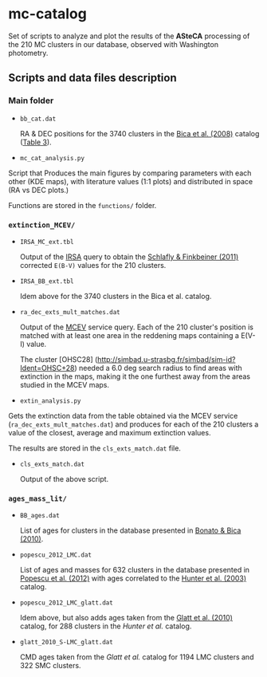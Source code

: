 # mc-catalog

Set of scripts to analyze and plot the results of the **ASteCA** processing of
the 210 MC clusters in our database, observed with Washington photometry.


## Scripts and data files description

### Main folder

* `bb_cat.dat`

  RA & DEC positions for the 3740 clusters in the
  [Bica et al. (2008)](http://cdsads.u-strasbg.fr/abs/2008MNRAS.389..678B)
  catalog ([Table 3](http://vizier.u-strasbg.fr/viz-bin/VizieR-3?-source=J/MNRAS/389/678/table3)).

* `mc_cat_analysis.py`

 Script that Produces the main figures by comparing parameters with each other
 (KDE maps), with literature values (1:1 plots) and distributed in space
 (RA vs DEC plots.)

 Functions are stored in the `functions/` folder.

### `extinction_MCEV/`

* `IRSA_MC_ext.tbl`

  Output of the [IRSA](http://irsa.ipac.caltech.edu/applications/DUST/) query to
  obtain the [Schlafly & Finkbeiner
  (2011)](http://adsabs.harvard.edu/abs/2011ApJ...737..103S) corrected `E(B-V)`
  values for the 210 clusters.

* `IRSA_BB_ext.tbl`

  Idem above for the 3740 clusters in the Bica et al. catalog.

* `ra_dec_exts_mult_matches.dat`

  Output of the [MCEV](http://dc.zah.uni-heidelberg.de/mcextinct/q/cone/form)
  service query. Each of the 210 cluster's position is matched with at least
  one area in the reddening maps containing a E(V-I) value.

  The cluster [OHSC28]
  (http://simbad.u-strasbg.fr/simbad/sim-id?Ident=OHSC+28)
  needed a 6.0 deg search radius to find areas with extinction in the maps,
  making it the one furthest away from the areas studied in the MCEV maps.

* `extin_analysis.py`

 Gets the extinction data from the table obtained via the MCEV service
 (`ra_dec_exts_mult_matches.dat`) and produces for each of the 210 clusters a
 value of the closest, average and maximum extinction values.

 The results are stored in the `cls_exts_match.dat` file.

* `cls_exts_match.dat`

  Output of the above script.

### `ages_mass_lit/`

* `BB_ages.dat`

  List of ages for clusters in the database presented in
  [Bonato & Bica (2010)](http://cdsads.u-strasbg.fr/abs/2010MNRAS.403..996B).

* `popescu_2012_LMC.dat`

  List of ages and masses for 632 clusters in the database presented in
  [Popescu et al. (2012)](http://adsabs.harvard.edu/abs/2012ApJ...751..122P)
  with ages correlated to the [Hunter et al. (2003)](http://adsabs.harvard.edu/abs/2003AJ....126.1836H)
  catalog.

* `popescu_2012_LMC_glatt.dat`

  Idem above, but also adds ages taken from the
  [Glatt et al. (2010)](http://www.aanda.org/10.1051/0004-6361/201014187)
  catalog, for 288 clusters in the *Hunter et al.* catalog.

* `glatt_2010_S-LMC_glatt.dat`

  CMD ages taken from the *Glatt et al.* catalog for 1194 LMC clusters and
  322 SMC clusters.